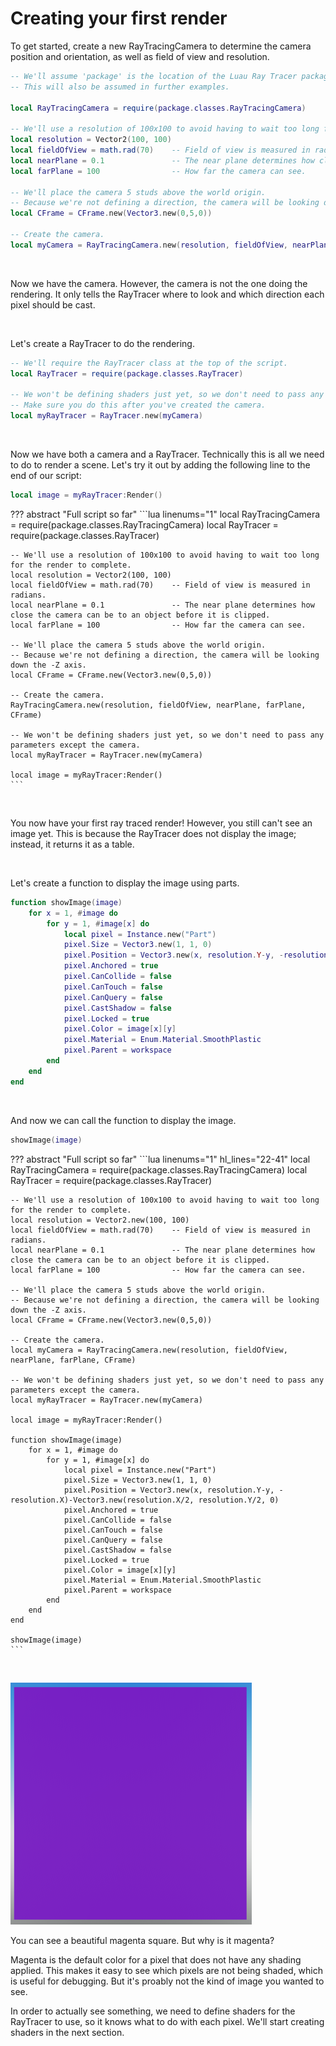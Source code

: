 # Creating your first render

To get started, create a new RayTracingCamera to determine the camera position and orientation, as well as field of view and resolution.


```lua
-- We'll assume 'package' is the location of the Luau Ray Tracer package.
-- This will also be assumed in further examples.

local RayTracingCamera = require(package.classes.RayTracingCamera)

-- We'll use a resolution of 100x100 to avoid having to wait too long for the render to complete.
local resolution = Vector2(100, 100)
local fieldOfView = math.rad(70)    -- Field of view is measured in radians.
local nearPlane = 0.1               -- The near plane determines how close the camera can be to an object before it is clipped.
local farPlane = 100                -- How far the camera can see.

-- We'll place the camera 5 studs above the world origin.
-- Because we're not defining a direction, the camera will be looking down the -Z axis.
local CFrame = CFrame.new(Vector3.new(0,5,0))

-- Create the camera.
local myCamera = RayTracingCamera.new(resolution, fieldOfView, nearPlane, farPlane, CFrame)
```

<br>

Now we have the camera. However, the camera is not the one doing the rendering. It only tells the RayTracer where to look and which direction each pixel should be cast.

<br>

Let's create a RayTracer to do the rendering.

```lua
-- We'll require the RayTracer class at the top of the script.
local RayTracer = require(package.classes.RayTracer)

-- We won't be defining shaders just yet, so we don't need to pass any parameters except the camera.
-- Make sure you do this after you've created the camera.
local myRayTracer = RayTracer.new(myCamera)
```

<br>

Now we have both a camera and a RayTracer. Technically this is all we need to do to render a scene. Let's try it out by adding the following line to the end of our script:
```lua
local image = myRayTracer:Render()
```


??? abstract "Full script so far"
    ```lua linenums="1"
    local RayTracingCamera = require(package.classes.RayTracingCamera)
    local RayTracer = require(package.classes.RayTracer)

    -- We'll use a resolution of 100x100 to avoid having to wait too long for the render to complete.
    local resolution = Vector2(100, 100)
    local fieldOfView = math.rad(70)    -- Field of view is measured in radians.
    local nearPlane = 0.1               -- The near plane determines how close the camera can be to an object before it is clipped.
    local farPlane = 100                -- How far the camera can see.

    -- We'll place the camera 5 studs above the world origin.
    -- Because we're not defining a direction, the camera will be looking down the -Z axis.
    local CFrame = CFrame.new(Vector3.new(0,5,0))

    -- Create the camera.
    RayTracingCamera.new(resolution, fieldOfView, nearPlane, farPlane, CFrame)

    -- We won't be defining shaders just yet, so we don't need to pass any parameters except the camera.
    local myRayTracer = RayTracer.new(myCamera)

    local image = myRayTracer:Render()
    ```

<br>

You now have your first ray traced render! However, you still can't see an image yet. This is because the RayTracer does not display the image; instead, it returns it as a table.

<br>

Let's create a function to display the image using parts.
```lua
function showImage(image)
    for x = 1, #image do
        for y = 1, #image[x] do
            local pixel = Instance.new("Part")
            pixel.Size = Vector3.new(1, 1, 0)
            pixel.Position = Vector3.new(x, resolution.Y-y, -resolution.X)-Vector3.new(resolution.X/2, resolution.Y/2, 0)
            pixel.Anchored = true
            pixel.CanCollide = false
            pixel.CanTouch = false
            pixel.CanQuery = false
            pixel.CastShadow = false
            pixel.Locked = true
            pixel.Color = image[x][y]
            pixel.Material = Enum.Material.SmoothPlastic
            pixel.Parent = workspace
        end
    end
end
```

<br>

And now we can call the function to display the image.

```lua
showImage(image)
```

??? abstract "Full script so far"
    ```lua linenums="1" hl_lines="22-41"
    local RayTracingCamera = require(package.classes.RayTracingCamera)
    local RayTracer = require(package.classes.RayTracer)

    -- We'll use a resolution of 100x100 to avoid having to wait too long for the render to complete.
    local resolution = Vector2.new(100, 100)
    local fieldOfView = math.rad(70)    -- Field of view is measured in radians.
    local nearPlane = 0.1               -- The near plane determines how close the camera can be to an object before it is clipped.
    local farPlane = 100                -- How far the camera can see.

    -- We'll place the camera 5 studs above the world origin.
    -- Because we're not defining a direction, the camera will be looking down the -Z axis.
    local CFrame = CFrame.new(Vector3.new(0,5,0))

    -- Create the camera.
    local myCamera = RayTracingCamera.new(resolution, fieldOfView, nearPlane, farPlane, CFrame)

    -- We won't be defining shaders just yet, so we don't need to pass any parameters except the camera.
    local myRayTracer = RayTracer.new(myCamera)

    local image = myRayTracer:Render()

    function showImage(image)
        for x = 1, #image do
            for y = 1, #image[x] do
                local pixel = Instance.new("Part")
                pixel.Size = Vector3.new(1, 1, 0)
                pixel.Position = Vector3.new(x, resolution.Y-y, -resolution.X)-Vector3.new(resolution.X/2, resolution.Y/2, 0)
                pixel.Anchored = true
                pixel.CanCollide = false
                pixel.CanTouch = false
                pixel.CanQuery = false
                pixel.CastShadow = false
                pixel.Locked = true
                pixel.Color = image[x][y]
                pixel.Material = Enum.Material.SmoothPlastic
                pixel.Parent = workspace
            end
        end
    end

    showImage(image)
    ```

<br>

![Image of a shaderless ray traced scene](../resources/blank.png)

You can see a beautiful magenta square. But why is it magenta?

Magenta is the default color for a pixel that does not have any shading applied. This makes it easy to see which pixels are not being shaded, which is useful for debugging. But it's proably not the kind of image you wanted to see.

In order to actually see something, we need to define shaders for the RayTracer to use, so it knows what to do with each pixel. We'll start creating shaders in the next section.